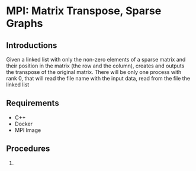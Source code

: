 # MPI: Matrix Transpose, Sparse Graphs

## Introductions
Given a linked list with only the non-zero elements of a sparse matrix and their position in the matrix (the row and the column), creates and outputs the transpose of the original matrix. There will be only one process with rank 0, that will read the file name with the input data, read from the file the linked list

## Requirements
- C++
- Docker
- MPI Image

## Procedures
1. 


